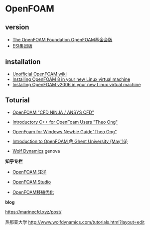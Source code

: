 # OpenFOAM

## version
* [The OpenFOAM Foundation  OpenFOAM基金会版](https://openfoam.org/)  
* [ESI集团版](https://www.openfoam.com/)  
  
## installation
- [Unofficial OpenFOAM wiki](https://openfoamwiki.net/index.php/Main_Page)  
- [Installing OpenFOAM 8 in your new Linux virtual machine](https://www.youtube.com/watch?v=zWX2wCXDNNA&list=PLoI86R1JVvv-wuvCrpq28pOzS77s1GBz1&index=3)  
- [Installing OpenFOAM v2006 in your new Linux virtual machine](https://www.youtube.com/watch?v=mhh6GBBpvnk&list=PLoI86R1JVvv-wuvCrpq28pOzS77s1GBz1&index=4)  

## Toturial
- [OpenFOAM "CFD NINJA / ANSYS CFD"](https://www.youtube.com/playlist?list=PLd23hHm4FCRdFxcjAqEMd6W2cikPaaNXS)  
- [Introductory C++ for OpenFoam Users "Theo Ong"](https://www.youtube.com/playlist?list=PLhPfNw4V4_YT9OgqS7ZPlot_Ucxzc6pQJ)
- [OpenFoam for Windows Newbie Guide"Theo Ong"](https://www.youtube.com/playlist?list=PLhPfNw4V4_YRhBU4IqSaToQ8_X543YQsZ)
- [Introduction to OpenFOAM @ Ghent University (May'16)](https://www.youtube.com/playlist?list=PLqxhJj6bcnY9RoIgzeF6xDh5L9bbeK3BL)

- [Wolf Dynamics](https://www.youtube.com/channel/UCNNBm3KxVS1rGeCVUU1p61g) genova 
  






**知乎专栏**

- [OpenFOAM 汪洋](https://www.zhihu.com/column/c_1159886892669030400)

- [OpenFOAM Studio](https://www.zhihu.com/column/openfoam)

- [OpenFOAM移植优化](https://www.zhihu.com/column/c_1274359249582018560)


**blog**

https://marinecfd.xyz/post/

热那亚大学
http://www.wolfdynamics.com/tutorials.html?layout=edit
